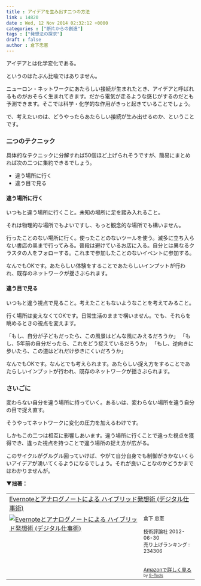 ```yaml
---
title : アイデアを生み出す二つの方法
link : 14820
date : Wed, 12 Nov 2014 02:32:12 +0000
categories : ["断片からの創造"]
tags : ["発想法の探求"]
draft : false
author : 倉下忠憲
---
```


アイデアとは化学変化である。

というのはたぶん比喩ではありません。

ニューロン・ネットワークにあたらしい接続が生まれたとき、アイデアと呼ばれるものがおそらく生まれてきます。だから電気が走るような感じがするのだとも予測できます。そこでは科学・化学的な作用がきっと起きていることでしょう。

で、考えたいのは、どうやったらあたらしい接続が生み出せるのか、ということです。

<H3>二つのテクニック</H3>
具体的なテクニックに分解すれば50個ほど上げられそうですが、簡易にまとめれば次の二つに集約できるでしょう。

<ul>
	<li>違う場所に行く</li>
	<li>違う目で見る</li>
</ul>


<H4>違う場所に行く</H4>

いつもと違う場所に行くこと。未知の場所に足を踏み入れること。

それは物理的な場所でもよいですし、もっと観念的な場所でも構いません。

行ったことのない場所に行く。使ったことのないツールを使う。滅多に立ち入らない書店の奥まで行ってみる。普段は避けているお店に入る。自分とは異なるクラスタの人をフォローする。これまで参加したことのないイベントに参加する。

なんでもOKです。あたらしい体験をすることであたらしいインプットが行われ、既存のネットワークが揺さぶられます。

<H4>違う目で見る</H4>

いつもと違う視点で見ること。考えたこともないようなことを考えてみること。

行く場所は変えなくてOKです。日常生活のままで構いません。でも、それらを眺めるときの視点を変えます。

「もし、自分が子どもだったら、この風景はどんな風にみえるだろうか」
「もし、5年前の自分だったら、これをどう捉えているだろうか」
「もし、逆向きに歩いたら、この道はどれだけ歩きにくいだろうか」

なんでもOKです。なんとでも考えられます。あたらしい捉え方をすることであたらしいインプットが行われ、既存のネットワークが揺さぶられます。

<H3>さいごに</H3>

変わらない自分を違う場所に持っていく。あるいは、変わらない場所を違う自分の目で捉え直す。

そうやってネットワークに変化の圧力を加えるわけです。

しかもこの二つは相互に影響しあいます。違う場所に行くことで違った視点を獲得でき、違った視点を持つことで違う場所の捉え方が広がる。

このサイクルがグルグル回っていけば、やがて自分自身でも制御がきかないくらいアイデアが湧いてくるようになるでしょう。それが良いことなのかどうかまではわかりませんが。

<strong>▼拙著：</strong>

<table  border="0" cellpadding="5"><tr><td colspan="2"><a href="http://www.amazon.co.jp/Evernote%E3%81%A8%E3%82%A2%E3%83%8A%E3%83%AD%E3%82%B0%E3%83%8E%E3%83%BC%E3%83%88%E3%81%AB%E3%82%88%E3%82%8B-%E3%83%8F%E3%82%A4%E3%83%96%E3%83%AA%E3%83%83%E3%83%89%E7%99%BA%E6%83%B3%E8%A1%93-%E3%83%87%E3%82%B8%E3%82%BF%E3%83%AB%E4%BB%95%E4%BA%8B%E8%A1%93-%E5%80%89%E4%B8%8B-%E5%BF%A0%E6%86%B2/dp/4774151505%3FSubscriptionId%3D15SMZCTB9V8NGR2TW082%26tag%3Drashita1000-22%26linkCode%3Dxm2%26camp%3D2025%26creative%3D165953%26creativeASIN%3D4774151505" target="_blank">Evernoteとアナログノートによる ハイブリッド発想術 (デジタル仕事術)</a><img src="http://www.assoc-amazon.jp/e/ir?t=rashita1000-22&l=ur2&o=9" width="1" height="1" style="border: none;" alt="" /></td></tr><tr><td valign="top"><a href="http://www.amazon.co.jp/Evernote%E3%81%A8%E3%82%A2%E3%83%8A%E3%83%AD%E3%82%B0%E3%83%8E%E3%83%BC%E3%83%88%E3%81%AB%E3%82%88%E3%82%8B-%E3%83%8F%E3%82%A4%E3%83%96%E3%83%AA%E3%83%83%E3%83%89%E7%99%BA%E6%83%B3%E8%A1%93-%E3%83%87%E3%82%B8%E3%82%BF%E3%83%AB%E4%BB%95%E4%BA%8B%E8%A1%93-%E5%80%89%E4%B8%8B-%E5%BF%A0%E6%86%B2/dp/4774151505%3FSubscriptionId%3D15SMZCTB9V8NGR2TW082%26tag%3Drashita1000-22%26linkCode%3Dxm2%26camp%3D2025%26creative%3D165953%26creativeASIN%3D4774151505" target="_blank"><img src="http://ecx.images-amazon.com/images/I/41kEDq5iQ6L._SL160_.jpg" border="0" alt="Evernoteとアナログノートによる ハイブリッド発想術 (デジタル仕事術)" /></a></td><td valign="top"><font size="-1">倉下 忠憲 <br /><br />技術評論社  2012-06-30<br />売り上げランキング : 234306<br /><br /><br /><a href="http://www.amazon.co.jp/Evernote%E3%81%A8%E3%82%A2%E3%83%8A%E3%83%AD%E3%82%B0%E3%83%8E%E3%83%BC%E3%83%88%E3%81%AB%E3%82%88%E3%82%8B-%E3%83%8F%E3%82%A4%E3%83%96%E3%83%AA%E3%83%83%E3%83%89%E7%99%BA%E6%83%B3%E8%A1%93-%E3%83%87%E3%82%B8%E3%82%BF%E3%83%AB%E4%BB%95%E4%BA%8B%E8%A1%93-%E5%80%89%E4%B8%8B-%E5%BF%A0%E6%86%B2/dp/4774151505%3FSubscriptionId%3D15SMZCTB9V8NGR2TW082%26tag%3Drashita1000-22%26linkCode%3Dxm2%26camp%3D2025%26creative%3D165953%26creativeASIN%3D4774151505" target="_blank">Amazonで詳しく見る</a></font><font size="-2"> by <a href="http://www.goodpic.com/mt/aws/index.html" >G-Tools</a></font></td></tr></table>
